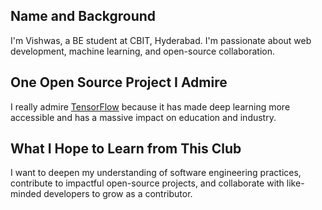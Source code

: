 ## Name and Background
I'm Vishwas, a BE student at CBIT, Hyderabad. I'm passionate about web development, machine learning, and open-source collaboration.

## One Open Source Project I Admire
I really admire [TensorFlow](https://github.com/tensorflow/tensorflow) because it has made deep learning more accessible and has a massive impact on education and industry.

## What I Hope to Learn from This Club
I want to deepen my understanding of software engineering practices, contribute to impactful open-source projects, and collaborate with like-minded developers to grow as a contributor.
